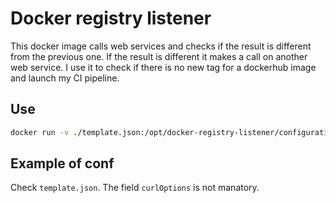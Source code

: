 # Docker registry listener

This docker image calls web services and checks if the result is different from the previous one. If the result is different it makes a call on another web service. I use it to check if there is no new tag for a dockerhub image and launch my CI pipeline.

## Use

```bash
docker run -v ./template.json:/opt/docker-registry-listener/configuration.json thecampagnards/docker-registry-listener
```

## Example of conf

Check `template.json`. The field `curlOptions` is not manatory.